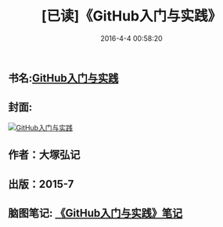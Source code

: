﻿---
layout: post
title: "[已读]《GitHub入门与实践》"
date: 2016-4-4 00:58:20
categories: 
- book
tags: 
- Book
---

## 书名:[GitHub入门与实践](https://book.douban.com/subject/26462816/)

## 封面: 

 [![GitHub入门与实践](https://img3.doubanio.com/lpic/s28147406.jpg)](https://book.douban.com/subject/26462816/)
## 作者：大塚弘记
## 出版：2015-7
## 脑图笔记: [《GitHub入门与实践》笔记](http://naotu.baidu.com/file/12730d384bbe966535ce1fff72963e98?token=7e84a7490a9d9e30)